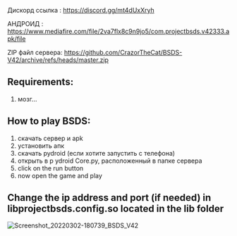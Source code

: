 Дискорд ссылка : https://discord.gg/mt4dUxXryh

АНДРОИД : https://www.mediafire.com/file/2va7flx8c9n9jo5/com.projectbsds.v42333.apk/file

ZIP файл сервера: https://github.com/CrazorTheCat/BSDS-V42/archive/refs/heads/master.zip

## Requirements: ##
1. мозг...

## How to play BSDS: ##
1. скачать сервер и apk
2. установить апк
3. скачать pydroid (если хотите запустить с телефона)
4. открыть в p ydroid Core.py, расположенный в папке сервера
5. click on the run button
6. now open the game and play

## Change the ip address and port (if needed) in libprojectbsds.config.so located in the lib folder ##

![Screenshot_20220302-180739_BSDS_V42](https://user-images.githubusercontent.com/52799759/156474426-399ea814-9727-4a49-a1f8-2f95e027309c.png)
